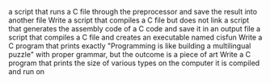 a script that runs a C file through the preprocessor and save the result into another file
Write a script that compiles a C file but does not link
a script that generates the assembly code of a C code and save it in an output file
a script that compiles a C file and creates an executable named cisfun
 Write a C program that prints exactly "Programming is like building a multilingual puzzle" 
with proper grammar, but the outcome is a piece of art
Write a C program that prints the size of various types on the computer it is compiled and run on
